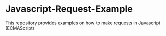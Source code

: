 # Javascript-Request-Example
This repository provides examples on how to make requests in Javascript (ECMAScript)

